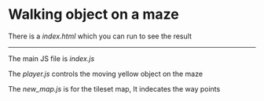 # Walking object on a maze

<p>There is a <i>index.html</i> which you can run to see the result</p>
<hr/>
<p>The main JS file is <i>index.js</i></p>
<p>The <i>player.js</i> controls the moving yellow object on the maze</p>
<p>The <i>new_map.js</i> is for the tileset map, It indecates the way points</p>

